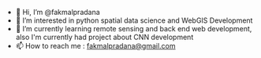 - 👋 Hi, I’m @fakmalpradana
- 👀 I’m interested in python spatial data science and WebGIS Development
- 🌱 I’m currently learning remote sensing and back end web development, also I'm currently had project about CNN development
- 📫 How to reach me : fakmalpradana@gmail.com

<!---
fakmalpradana/fakmalpradana is a ✨ special ✨ repository because its `README.md` (this file) appears on your GitHub profile.
You can click the Preview link to take a look at your changes.
--->
